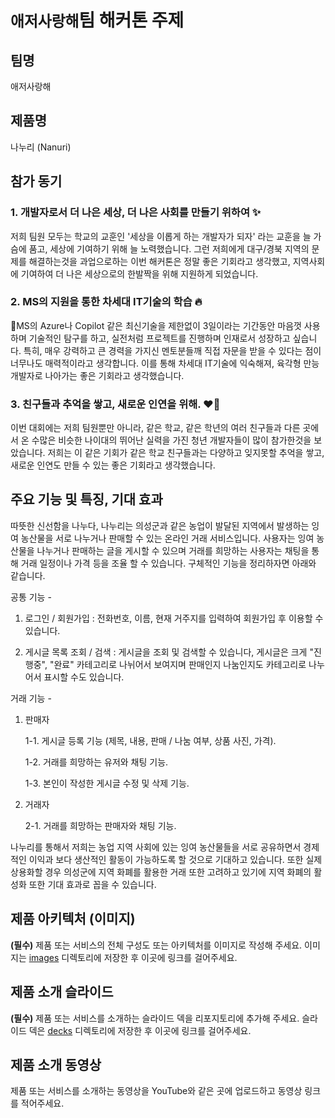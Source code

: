 # `애저사랑해`팀 해커톤 주제

## 팀명

애저사랑해

## 제품명

나누리 (Nanuri)

## 참가 동기

### 1. 개발자로서 더 나은 세상, 더 나은 사회를 만들기 위하여 ✨

저희 팀원 모두는 학교의 교훈인 '세상을 이롭게 하는 개발자가 되자' 라는 교훈을 늘 가슴에 품고, 세상에 기여하기 위해 늘 노력했습니다. 그런 저희에게 대구/경북 지역의 문제를 해결하는것을 과업으로하는 이번 해커톤은 정말 좋은 기회라고 생각했고, 지역사회에 기여하여 더 나은 세상으로의 한발짝을 위해 지원하게 되었습니다.

### 2. MS의 지원을 통한 차세대 IT기술의 학습 🔥

MS의 Azure나 Copilot 같은 최신기술을 제한없이 3일이라는 기간동안 마음껏 사용하며 기술적인 탐구를 하고, 실전처럼 프로젝트를 진행하며 인재로서 성장하고 싶습니다. 특히, 매우 강력하고 큰 경력을 가지신 멘토분들깨 직접 자문을 받을 수 있다는 점이 너무나도 매력적이라고 생각합니다. 이를 통해 차세대 IT기술에 익숙해져, 육각형 만능 개발자로 나아가는 좋은 기회라고 생각했습니다.

### 3. 친구들과 추억을 쌓고, 새로운 인연을 위해. ❤️‍🔥

이번 대회에는 저희 팀원뿐만 아니라, 같은 학교, 같은 학년의 여러 친구들과 다른 곳에서 온 수많은 비슷한 나이대의 뛰어난 실력을 가진 청년 개발자들이 많이 참가한것을 보았습니다. 저희는 이 같은 기회가 같은 학교 친구들과는 다양하고 잊지못할 추억을 쌓고, 새로운 인연도 만들 수 있는 좋은 기회라고 생각했습니다.

## 주요 기능 및 특징, 기대 효과

따뜻한 신선함을 나누다, 나누리는 의성군과 같은 농업이 발달된 지역에서 발생하는 잉여 농산물을 서로 나누거나 판매할 수 있는 온라인 거래 서비스입니다. 사용자는 잉여 농산물을 나누거나 판매하는 글을 게시할 수 있으며 거래를 희망하는 사용자는 채팅을 통해 거래 일정이나 가격 등을 조율 할 수 있습니다. 구체적인 기능을 정리하자면 아래와 같습니다.

공통 기능 - <p>
  1. 로그인 / 회원가입 : 전화번호, 이름, 현재 거주지를 입력하여 회원가입 후 이용할 수 있습니다. <p>
  2. 게시글 목록 조회 / 검색 : 게시글을 조회 및 검색할 수 있습니다, 게시글은 크게 "진행중", "완료" 카테고리로 나뉘어서 보여지며 판매인지 나눔인지도 카테고리로 나누어서 표시할 수도 있습니다. <p>

거래 기능 - <p>
1. 판매자 <p>
    1-1. 게시글 등록 기능 (제목, 내용, 판매 / 나눔 여부, 상품 사진, 가격). <p>
    1-2. 거래를 희망하는 유저와 채팅 기능. <p>
    1-3. 본인이 작성한 게시글 수정 및 삭제 기능. <p>
2. 거래자 <p>
    2-1. 거래를 희망하는 판매자와 채팅 기능. <p>

나누리를 통해서 저희는 농업 지역 사회에 있는 잉여 농산물들을 서로 공유하면서 경제적인 이익과 보다 생산적인 활동이 가능하도록 할 것으로 기대하고 있습니다. 또한 실제 상용화할 경우 의성군에 지역 화폐를 활용한 거래 또한 고려하고 있기에 지역 화폐의 활성화 또한 기대 효과로 꼽을 수 있습니다.

## 제품 아키텍처 (이미지)

**(필수)** 제품 또는 서비스의 전체 구성도 또는 아키텍처를 이미지로 작성해 주세요. 이미지는 [images](./images) 디렉토리에 저장한 후 이곳에 링크를 걸어주세요.

## 제품 소개 슬라이드

**(필수)** 제품 또는 서비스를 소개하는 슬라이드 덱을 리포지토리에 추가해 주세요. 슬라이드 덱은 [decks](./decks) 디렉토리에 저장한 후 이곳에 링크를 걸어주세요.

## 제품 소개 동영상

제품 또는 서비스를 소개하는 동영상을 YouTube와 같은 곳에 업로드하고 동영상 링크를 적어주세요.
